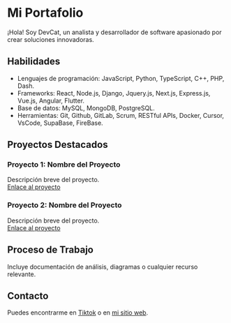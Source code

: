 # Mi Portafolio

¡Hola! Soy DevCat, un analista y desarrollador de software apasionado por crear soluciones innovadoras.

## Habilidades
- Lenguajes de programación: JavaScript, Python, TypeScript, C++, PHP, Dash.
- Frameworks: React, Node.js, Django, Jquery.js, Next.js, Express.js, Vue.js, Angular, Flutter.
- Base de datos: MySQL, MongoDB, PostgreSQL.
- Herramientas: Git, Github, GitLab, Scrum, RESTful APIs, Docker, Cursor, VsCode, SupaBase, FireBase.

## Proyectos Destacados

### Proyecto 1: Nombre del Proyecto
Descripción breve del proyecto.  
[Enlace al proyecto](link_del_proyecto)

### Proyecto 2: Nombre del Proyecto
Descripción breve del proyecto.  
[Enlace al proyecto](link_del_proyecto)

## Proceso de Trabajo
Incluye documentación de análisis, diagramas o cualquier recurso relevante.

## Contacto
Puedes encontrarme en [Tiktok](link_a_tu_perfil) o en [mi sitio web](link_a_tu_sitio).
